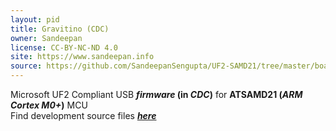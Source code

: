 ```yaml
---
layout: pid
title: Gravitino (CDC)
owner: Sandeepan
license: CC-BY-NC-ND 4.0
site: https://www.sandeepan.info
source: https://github.com/SandeepanSengupta/UF2-SAMD21/tree/master/boards
---
```

Microsoft UF2 Compliant USB **_firmware_ (in  _CDC_)** for **ATSAMD21 (_ARM Cortex M0+_)** MCU
<br/>
Find development source files **_[here](https://github.com/SandeepanSengupta/SAMD21)_**

